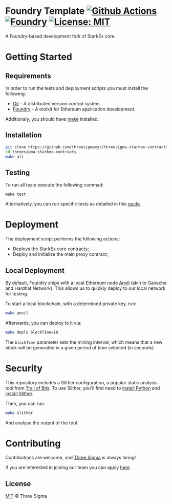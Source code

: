 # Foundry Template [![Github Actions][gha-badge]][gha] [![Foundry][foundry-badge]][foundry] [![License: MIT][license-badge]][license]

[gha]: https://github.com/threesigmaxyz/threesigma-starkex-contracts/actions
[gha-badge]: https://github.com/threesigmaxyz/threesigma-starkex-contracts/actions/workflows/ci.yml/badge.svg
[foundry]: https://getfoundry.sh/
[foundry-badge]: https://img.shields.io/badge/Built%20with-Foundry-FFDB1C.svg
[license]: https://opensource.org/licenses/MIT
[license-badge]: https://img.shields.io/badge/License-MIT-blue.svg

A Foundry-based development fork of StarkEx core.

# Getting Started

## Requirements

In order to run the tests and deployment scripts you must install the following:

- [Git](https://git-scm.com/book/en/v2/Getting-Started-Installing-Git) - A distributed version control system
- [Foundry](https://book.getfoundry.sh/getting-started/installation) - A toolkit for Ethereum application development.

Additionaly, you should have [make](https://man7.org/linux/man-pages/man1/make.1.html) installed.

## Installation

```sh
git clone https://github.com/threesigmaxyz/threesigma-starkex-contracts
cd threesigma-starkex-contracts
make all
```

## Testing

To run all tests execute the following commad:

```
make test
```

Alternatively, you can run specific tests as detailed in this [guide](https://book.getfoundry.sh/forge/tests).

# Deployment

The deployment script performs the following actions:

- Deploys the StarkEx core contracts;
- Deploy and initialize the main proxy contract;

## Local Deployment

By default, Foundry ships with a local Ethereum node [Anvil](https://github.com/foundry-rs/foundry/tree/master/anvil) (akin to Ganache and Hardhat Network). This allows us to quickly deploy to our local network for testing.

To start a local blockchain, with a determined private key, run:

```bash
make anvil
```

Afterwards, you can deploy to it via:

```bash
make deplo blockTime=10
```

The `blockTime` parameter sets the mining interval, which means that a new block will be generated in a given period of time selected (in seconds).

# Security

This repository includes a Slither configuration, a popular static analysis tool from [Trail of Bits](https://www.trailofbits.com/). To use Slither, you'll first need to [install Python](https://www.python.org/downloads/) and [install Slither](https://github.com/crytic/slither#how-to-install).

Then, you can run:

```sh
make slither
```

And analyse the output of the tool.

# Contributing

Contributions are welcome, and [Three Sigma](https://threesigma.xyz) is always hiring!

If you are interested in joining our team you can apply [here](mailto:info@threesigma.xyz).

## License

[MIT](./LICENSE.md) © Three Sigma
